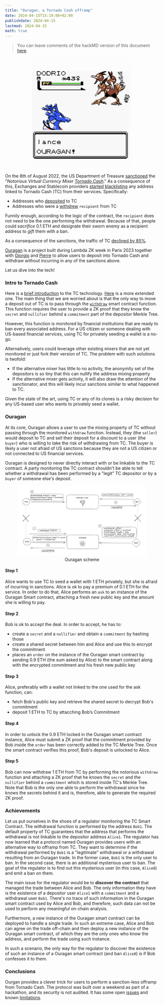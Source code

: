 ```yaml
---
title: "Ouragan, a Tornado Cash offramp"
date: 2024-04-15T15:19:08+02:00
publishdate: 2024-04-15
lastmod: 2024-04-15
math: true
---
```


> You can leave comments of the hackMD version of this document [here](https://hackmd.io/@Leku/Bkj8EC9k0).

<figure align="center">
  <img src="https://github.com/enricobottazzi/leku/blob/main/assets/ouragan.png?raw=true">
</figure>

On the 8th of August 2022, the US Department of Treasure [sanctioned](https://home.treasury.gov/news/press-releases/jy0916) the "*Notorious Virtual Currency Mixer [Tornado Cash](https://github.com/tornadocash)*." As a consequence of this, Exchanges and Stablecoin providers [started](https://www.theblock.co/post/162172/circle-freezes-usdc-funds-in-tornado-cashs-us-treasury-sanctioned-wallets) [blacklisting](https://www.coindesk.com/business/2022/08/11/crypto-exchange-dydx-blocked-accounts-that-received-even-small-amounts-from-tornado-cash/#:~:text=Cryptocurrency%20exchange%20dYdX%20said%20it,by%20the%20U.S.%20Treasury%20Department.) any address linked to Tornado Cash (TC) from their services. Specifically:
- Addresses who [deposited](https://github.com/tornadocash/tornado-core/blob/master/contracts/Tornado.sol#L55) to TC 
- Addresses who were a [withdrew](https://github.com/tornadocash/tornado-core/blob/master/contracts/Tornado.sol#L76) `recipient` from TC

Funnily enough, according to the logic of the contract, the `recipient` does not need to be the one performing the withdrawal. Because of that, people could *sacrifice* 0.1 ETH and designate their sworn enemy as a recipient address to *gift* them with a ban. 

As a consequence of the sanctions, the traffic of TC [declined by 85%](https://www.trmlabs.com/post/tornado-cash-volume-dramatically-reduced-post-sanctions-but-illicit-actors-are-still-using-the-mixer).

[Ouragan](https://github.com/Jubzinas/Ouragan) is a project built during Lambda ZK week in Paris 2023 together with [Giorgio](https://twitter.com/jubzinas) and [Pierre](https://twitter.com/xyz_pierre) to allow users to deposit into Tornado Cash and withdraw without incurring in any of the sanctions above. 

Let us dive into the tech! 

### Intro to Tornado Cash

Here is a [brief introduction](https://twitter.com/_jefflau/status/1468065457190350850) to the TC technology. [Here](https://www.rareskills.io/post/how-does-tornado-cash-work) is a more extended one. The main thing that we are worried about is that the only way to move a deposit out of TC is to pass through the [`withdraw`](https://github.com/tornadocash/tornado-core/blob/master/contracts/Tornado.sol#L76) smart contract function. This function requires the user to provide a ZK proof that they know the `secret` and `nullifier` behind a `commitment` part of the depositor Merkle Tree.

However, this function is monitored by financial institutions that are ready to ban every associated address. For a US citizen or someone dealing with US-based financial services, using TC for privately seeding a wallet is a no-go. 

Alternatively, users could leverage other existing mixers that are not yet monitored or just fork their version of TC. The problem with such solutions is twofold: 

- If the alternative mixer has little to no activity, the anonymity set of the depositors is so tiny that this can nullify the address mixing property
- If the alternative mixer gets activity, it will also draw the attention of the sanctionator, and this will likely incur sanctions similar to what happened to TC.

Given the state of the art, using TC or any of its clones is a risky decision for any US-based user who wants to privately seed a wallet.

### Ouragan

At its core, Ouragan allows a user to use the mixing property of TC without passing through the monitored `withdraw` function. Instead, they (the `seller`) would deposit to TC and sell their deposit for a discount to a user (the `buyer`) who is willing to take the risk of withdrawing from TC. The buyer is likely a user not afraid of US sanctions because they are not a US citizen or not connected to US financial services. 

Ouragan is designed to never directly interact with or be linkable to the TC contract. A party monitoring the TC contract shouldn't be able to tell whether a withdrawal has been performed by a "legit" TC depositor or by a `buyer` of someone else's deposit. 


<figure align="center">
  <img src="https://github.com/enricobottazzi/leku/blob/main/assets/ouragan-scheme.png?raw=true" >
  <figcaption>Ouragan scheme</figcaption>
</figure>

#### Step 1

Alice wants to use TC to seed a wallet with $1$ ETH privately, but she is afraid of incurring in sanctions. Alice is ok to pay a premium of $0.1$ ETH for the service. In order to do that, Alice performs an `ask` to an instance of the Ouragan Smart contract, attaching a fresh new public key and the amount she is willing to pay.

#### Step 2

Bob is ok to accept the deal. In order to accept, he has to:
- create a `secret` and a `nullifier` and obtain a `commitment` by hashing those
- create a shared secret between him and Alice and use this to encrypt the commitment 
- places an `order` on the instance of the Ouragan smart contract by sending $0.9$ ETH (the sum asked by Alice) to the smart contract along with the encrypted commitment and his fresh new public key

#### Step 3

Alice, preferably with a wallet not linked to the one used for the ask function, can:
- fetch Bob's public key and retrieve the shared secret to decrypt Bob's commitment
- deposit $1$ ETH to TC by attacching Bob’s Commitment

#### Step 4

In order to unlock the $0.9$ ETH locked in the Ouragan smart contract instance, Alice must submit a ZK proof that the commitment provided by Bob inside the `order` has been correctly added to the TC Merkle Tree. Once the smart contract verifies this proof, Bob's deposit is unlocked to Alice.

#### Step 5

Bob can now withdraw $1$ ETH from TC by performing the notorious `withdraw` function and attaching a ZK proof that he knows the `secret` and the `nullifier` behind a `commitment` which is stored inside TC's Merkle Tree. Note that Bob is the only one able to perform the withdrawal since he knows the secrets behind it and is, therefore, able to generate the required ZK proof.

### Achievements

Let us put ourselves in the shoes of a regulator monitoring the TC Smart Contract. The withdrawal function is performed by the address `Bob1`. The default property of TC guarantees that the address that performs the withdrawal is not linkable to the depositor address `Alice1`. The regulator has now learned that a protocol named Ouragan provides users with an alternative way to offramp from TC. They want to determine if the withdrawal performed by `Bob1` is a "legitimate" withdrawal or a withdrawal resulting from an Ouragan trade. In the former case, `Bob1` is the only user to ban. In the second case, there is an additional mysterious user to ban. The goal of the regulator is to find out this mysterious user (in this case, `Alice0`) and emit a ban on them.

The main issue for the regulator would be to **discover the contract** that managed the trade between Alice and Bob. The only information they have is the existence of a depositor user `Alice1` with a `commitment` and a withdrawal user `Bob1`. There's no trace of such information in the Ouragan smart contract used by Alice and Bob, and therefore, such data can not be used to perform any meaningful on-chain analysis.

Furthermore, a new instance of the Ouragan smart contract can be deployed to handle a single trade. In such an extreme case, Alice and Bob can agree on the trade off-chain and then deploy a new instance of the Ouragan smart contract, of which they are the only ones who know the address, and perform the trade using such instance. 

In such a scenario, the only way for the regulator to discover the existence of such an instance of a Ouragan smart contract (and ban `Alice0`) is if Bob confesses it to them.

### Conclusions

Ourgan provides a clever trick for users to perform a sanction-less offramp from Tornado Cash. The protocol was built over a weekend as part of a hackathon, and its security is not audited. It has some open [issues](https://github.com/Jubzinas/Ouragan/issues) and known [limitations](https://github.com/Jubzinas/Ouragan?tab=readme-ov-file#architecture-limitations). 

